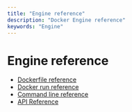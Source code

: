 ```yaml
---
title: "Engine reference"
description: "Docker Engine reference"
keywords: "Engine"
---
```


<!-- This file is maintained within the docker/cli Github
     repository at https://github.com/docker/cli/. Make all
     pull requests against that repo. If you see this file in
     another repository, consider it read-only there, as it will
     periodically be overwritten by the definitive file. Pull
     requests which include edits to this file in other repositories
     will be rejected.
-->

# Engine reference

* [Dockerfile reference](builder.md)
* [Docker run reference](run.md)
* [Command line reference](commandline/index.md)
* [API Reference](https://docs.docker.com/engine/api/)
